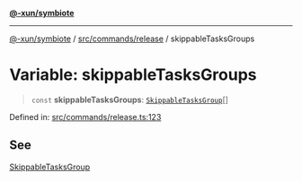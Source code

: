 [**@-xun/symbiote**](../../../../README.md)

***

[@-xun/symbiote](../../../../README.md) / [src/commands/release](../README.md) / skippableTasksGroups

# Variable: skippableTasksGroups

> `const` **skippableTasksGroups**: [`SkippableTasksGroup`](../enumerations/SkippableTasksGroup.md)[]

Defined in: [src/commands/release.ts:123](https://github.com/Xunnamius/symbiote/blob/b4ce62825fc0ab0648e371a38e522f8ee71b6ea1/src/commands/release.ts#L123)

## See

[SkippableTasksGroup](../enumerations/SkippableTasksGroup.md)
